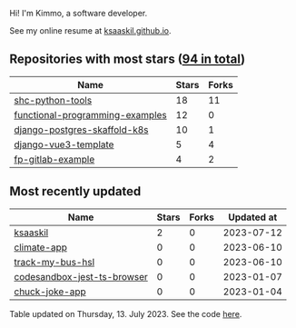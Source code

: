 Hi! I'm Kimmo, a software developer.

See my online resume at [ksaaskil.github.io](https://ksaaskil.github.io).

<!-- repositories starts -->

## Repositories with most stars ([94 in total](https://github.com/ksaaskil?tab=repositories))
| Name        | Stars           | Forks  |
| ------------- |-------------| -----|
|[shc-python-tools](https://github.com/ksaaskil/shc-python-tools)|18|11
|[functional-programming-examples](https://github.com/ksaaskil/functional-programming-examples)|12|0
|[django-postgres-skaffold-k8s](https://github.com/ksaaskil/django-postgres-skaffold-k8s)|10|1
|[django-vue3-template](https://github.com/ksaaskil/django-vue3-template)|5|4
|[fp-gitlab-example](https://github.com/ksaaskil/fp-gitlab-example)|4|2

<!-- repositories ends -->
<!-- recent_repositories starts -->

## Most recently updated
| Name        | Stars           | Forks  | Updated at
| ------------- |-------------| -----|-----|
|[ksaaskil](https://github.com/ksaaskil/ksaaskil)|2|0|2023-07-12
|[climate-app](https://github.com/ksaaskil/climate-app)|0|0|2023-06-10
|[track-my-bus-hsl](https://github.com/ksaaskil/track-my-bus-hsl)|0|0|2023-06-10
|[codesandbox-jest-ts-browser](https://github.com/ksaaskil/codesandbox-jest-ts-browser)|0|0|2023-01-07
|[chuck-joke-app](https://github.com/ksaaskil/chuck-joke-app)|0|0|2023-01-04

<!-- recent_repositories ends -->
<!-- updated_at starts -->
Table updated on Thursday, 13. July 2023. See the code [here](https://github.com/ksaaskil/ksaaskil).
<!-- updated_at ends -->
